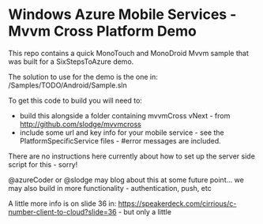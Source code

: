 # Windows Azure Mobile Services - Mvvm Cross Platform Demo

This repo contains a quick MonoTouch and MonoDroid Mvvm sample that was built for a SixStepsToAzure demo.

The solution to use for the demo is the one in: /Samples/TODO/Android/Sample.sln

To get this code to build you will need to:
- build this alongside a folder containing mvvmCross vNext - from http://github.com/slodge/mvvmcross
- include some url and key info for your mobile service - see the PlatformSpecificService files - #error messages are included.

There are no instructions here currently about how to set up the server side script for this - sorry! 

@azureCoder or @slodge may blog about this at some future point... we may also build in more functionality - authentication, push, etc

A little more info is on slide 36 in: https://speakerdeck.com/cirrious/c-number-client-to-cloud?slide=36 - but only a little

<script async class="speakerdeck-embed" data-slide="36" data-id="9728da600ce60130b91d22000a1c84c8" data-ratio="1.33333333333333" src="//speakerdeck.com/assets/embed.js"></script>